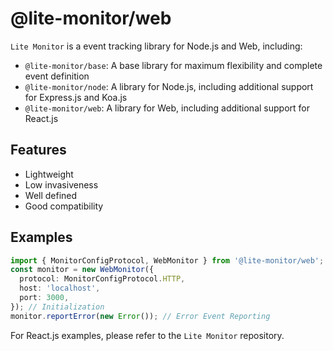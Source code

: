 # @lite-monitor/web

`Lite Monitor` is a event tracking library for Node.js and Web, including:

- `@lite-monitor/base`: A base library for maximum flexibility and complete event definition
- `@lite-monitor/node`: A library for Node.js, including additional support for Express.js and Koa.js
- `@lite-monitor/web`: A library for Web, including additional support for React.js

## Features

- Lightweight
- Low invasiveness
- Well defined
- Good compatibility

## Examples

```typescript
import { MonitorConfigProtocol, WebMonitor } from '@lite-monitor/web';
const monitor = new WebMonitor({
  protocol: MonitorConfigProtocol.HTTP,
  host: 'localhost',
  port: 3000,
}); // Initialization
monitor.reportError(new Error()); // Error Event Reporting
```

For React.js examples, please refer to the `Lite Monitor` repository.

